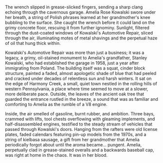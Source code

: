 The wrench slipped in grease-slicked fingers, sending a sharp clang echoing through the cavernous garage. Amelia Rose Kowalski swore under her breath, a string of Polish phrases learned at her grandmother's knee bubbling to the surface. She caught the wrench before it could land on the grimy concrete floor, rescuing it from further ignominy. Sunlight, filtered through the dust-coated windows of Kowalski's Automotive Repair, sliced through the air, illuminating motes of metal shavings and the perpetual haze of oil that hung thick within.

Kowalski's Automotive Repair was more than just a business; it was a legacy, a grimy, oil-stained monument to Amelia's grandfather, Stanley Kowalski, who had established the garage in 1958, just a year after immigrating from Poland. The building itself was a squat, cinder block structure, painted a faded, almost apologetic shade of blue that had peeled and cracked under decades of relentless sun and harsh winters. It sat on the edge of Harmony Creek, a small, quiet town nestled in the rolling hills of western Pennsylvania, a place where time seemed to move at a slower, more deliberate pace. Outside, the leaves of the ancient oak tree that guarded the entrance rustled in the breeze, a sound that was as familiar and comforting to Amelia as the rumble of a V8 engine.

Inside, the air smelled of gasoline, burnt rubber, and ambition. Three bays, crammed with lifts, tool chests overflowing with gleaming implements, and half-disassembled engines, testified to the steady stream of vehicles that passed through Kowalski's doors. Hanging from the rafters were old license plates, faded calendars featuring pin-up models from the 1970s, and a string of kielbasa sausage, a gift from her grandmother that Amelia periodically forgot about until the aroma became... pungent. Amelia, perpetually clad in grease-stained overalls and a backwards baseball cap, was right at home in the chaos. It was in her blood.
